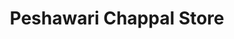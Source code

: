 ---
title: "Peshawari Chappal Store"
url: /karachi/peshawari-chappal-store-plot-23-commercial-aeria-block-4-nazimabad-karachi-karachi-city-sindh-74600-pakistan/
shop: shoes
---